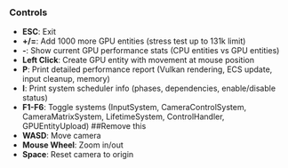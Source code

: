 ### Controls
- **ESC**: Exit
- **+/=**: Add 1000 more GPU entities (stress test up to 131k limit)
- **-**: Show current GPU performance stats (CPU entities vs GPU entities)
- **Left Click**: Create GPU entity with movement at mouse position
- **P**: Print detailed performance report (Vulkan rendering, ECS update, input cleanup, memory)
- **I**: Print system scheduler info (phases, dependencies, enable/disable status)
- **F1-F6**: Toggle systems (InputSystem, CameraControlSystem, CameraMatrixSystem, LifetimeSystem, ControlHandler, GPUEntityUpload) ##Remove this
- **WASD**: Move camera
- **Mouse Wheel**: Zoom in/out
- **Space**: Reset camera to origin